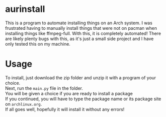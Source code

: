 # aurinstall
This is a program to automate installing things on an Arch system. I was frustrated having to manually install things that were not on pacman when installing things like ffmpeg-full. With this, it is completely automated! There are likely plenty bugs with this, as it's just a small side project and I have only tested this on my machine.

# Usage
To install, just download the zip folder and unzip it with a program of your choice. <br>
Next, run the `main.py` file in the folder. <br>
You will be given a choice if you are ready to install a package <br>
If you continued, you will have to type the package name or its package site on `archlinux.org`. <br>
If all goes well, hopefully it will install it without any errors!
